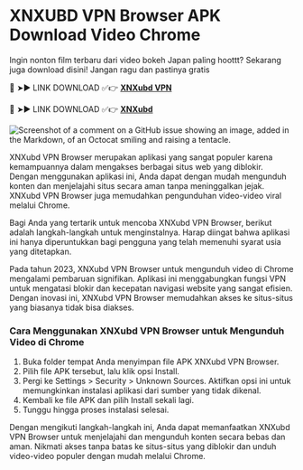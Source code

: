 # XNXUBD VPN Browser APK Download Video Chrome
Ingin nonton film terbaru dari video bokeh Japan paling hoottt? Sekarang juga download disini! Jangan ragu dan pastinya gratis

🔴 ➤► LINK DOWNLOAD ✅👉 **[XNXubd VPN](https://xnxubd-vpn-browser-apk.kkpbalikpapan.id/)**

🔴 ➤► LINK DOWNLOAD ✅👉 **[XNXubd](https://xnxubd-vpn-browser-apk.kkpbalikpapan.id/)**

![Screenshot of a comment on a GitHub issue showing an image, added in the Markdown, of an Octocat smiling and raising a tentacle.](https://xnxubd-vpn-browser-apk.kkpbalikpapan.id/wp-content/uploads/2024/08/XNXubd-VPN-Browser-Apk.webp)

XNXubd VPN Browser merupakan aplikasi yang sangat populer karena kemampuannya dalam mengakses berbagai situs web yang diblokir. Dengan menggunakan aplikasi ini, Anda dapat dengan mudah mengunduh konten dan menjelajahi situs secara aman tanpa meninggalkan jejak. XNXubd VPN Browser juga memudahkan pengunduhan video-video viral melalui Chrome.

Bagi Anda yang tertarik untuk mencoba XNXubd VPN Browser, berikut adalah langkah-langkah untuk menginstalnya. Harap diingat bahwa aplikasi ini hanya diperuntukkan bagi pengguna yang telah memenuhi syarat usia yang ditetapkan.

Pada tahun 2023, XNXubd VPN Browser untuk mengunduh video di Chrome mengalami pembaruan signifikan. Aplikasi ini menggabungkan fungsi VPN untuk mengatasi blokir dan kecepatan navigasi website yang sangat efisien. Dengan inovasi ini, XNXubd VPN Browser memudahkan akses ke situs-situs yang biasanya tidak bisa diakses.

### Cara Menggunakan XNXubd VPN Browser untuk Mengunduh Video di Chrome

1. Buka folder tempat Anda menyimpan file APK XNXubd VPN Browser.
2. Pilih file APK tersebut, lalu klik opsi Install.
3. Pergi ke Settings > Security > Unknown Sources. Aktifkan opsi ini untuk memungkinkan instalasi aplikasi dari sumber yang tidak dikenal.
4. Kembali ke file APK dan pilih Install sekali lagi.
5. Tunggu hingga proses instalasi selesai.

Dengan mengikuti langkah-langkah ini, Anda dapat memanfaatkan XNXubd VPN Browser untuk menjelajahi dan mengunduh konten secara bebas dan aman. Nikmati akses tanpa batas ke situs-situs yang diblokir dan unduh video-video populer dengan mudah melalui Chrome.
